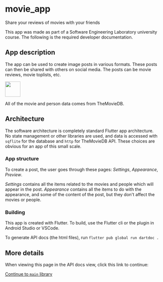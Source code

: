 # movie_app

Share your reviews of movies with your friends

This app was made as part of a Software Engineering Laboratory university course. The following
is the required developer documentation.

## App description
The app can be used to create image posts in various formats. These posts can then be shared
with others on social media. The posts can be movie reviews, movie toplists, etc.

<img src="https://www.themoviedb.org/assets/2/v4/logos/v2/blue_square_2-d537fb228cf3ded904ef09b136fe3fec72548ebc1fea3fbbd1ad9e36364db38b.svg" width="50">

All of the movie and person data comes from TheMovieDB.

## Architecture
The software architecture is completely standard Flutter app architecture. No state management
or other libraries are used, and data is accessed with `sqflite` for the database and `http`
for TheMovieDB API. These choices are obvious for an app of this small scale.

### App structure
To create a post, the user goes through these pages: *Settings*, *Appearance*, *Preview*.

*Settings* contains all the items related to the movies and people which will appear in the
post. *Appearance* contains all the items to do with the appearance, and some of the content
of the post, but they don't affect the movies or people.

### Building
This app is created with Flutter. To build, use the Flutter cli or the plugin in Android Studio
or VSCode.

To generate API docs (the html files), run `flutter pub global run dartdoc .`

## More details
When viewing this page in the API docs view, click this link to continue:

[Continue to `main` library](main/main-library.html)